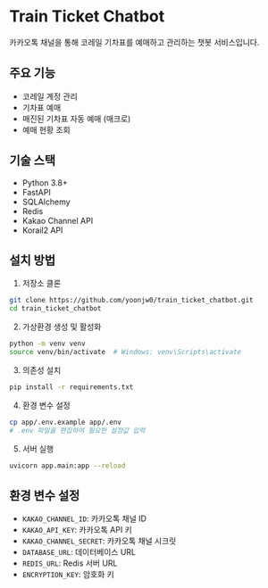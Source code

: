 # Train Ticket Chatbot

카카오톡 채널을 통해 코레일 기차표를 예매하고 관리하는 챗봇 서비스입니다.

## 주요 기능

- 코레일 계정 관리
- 기차표 예매
- 매진된 기차표 자동 예매 (매크로)
- 예매 현황 조회

## 기술 스택

- Python 3.8+
- FastAPI
- SQLAlchemy
- Redis
- Kakao Channel API
- Korail2 API

## 설치 방법

1. 저장소 클론
```bash
git clone https://github.com/yoonjw0/train_ticket_chatbot.git
cd train_ticket_chatbot
```

2. 가상환경 생성 및 활성화
```bash
python -m venv venv
source venv/bin/activate  # Windows: venv\Scripts\activate
```

3. 의존성 설치
```bash
pip install -r requirements.txt
```

4. 환경 변수 설정
```bash
cp app/.env.example app/.env
# .env 파일을 편집하여 필요한 설정값 입력
```

5. 서버 실행
```bash
uvicorn app.main:app --reload
```

## 환경 변수 설정

- `KAKAO_CHANNEL_ID`: 카카오톡 채널 ID
- `KAKAO_API_KEY`: 카카오톡 API 키
- `KAKAO_CHANNEL_SECRET`: 카카오톡 채널 시크릿
- `DATABASE_URL`: 데이터베이스 URL
- `REDIS_URL`: Redis 서버 URL
- `ENCRYPTION_KEY`: 암호화 키
